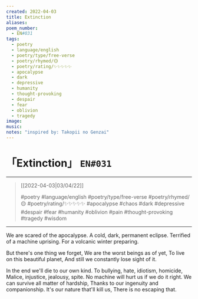 ```yaml
---
created: 2022-04-03
title: Extinction
aliases:
poem_number:
  - EN#031
tags:
  - poetry
  - language/english
  - poetry/type/free-verse
  - poetry/rhymed/🟡
  - poetry/rating/✨✨✨✨✨
  - apocalypse
  - dark
  - depressive
  - humanity
  - thought-provoking
  - despair
  - fear
  - oblivion
  - tragedy
image:
music:
notes: "inspired by: Takopii no Genzai"
---
```

# 「Extinction」 `EN#031`

---

> [[2022-04-03|03/04/22]]
> 
> #poetry 
> #language/english 
> #poetry/type/free-verse 
> #poetry/rhymed/🟡 
> #poetry/rating/✨✨✨✨✨ 
> #apocalypse #chaos #dark #depressive #despair #fear #humanity #oblivion #pain #thought-provoking #tragedy #wisdom 

---

We are scared of the apocalypse.
A cold, dark, permanent eclipse.
Terrified of a machine uprising.
For a volcanic winter preparing.

But there's one thing we forget,
We are the worst beings as of yet,
To live on this beautiful planet,
And still we constantly lose sight of it.

In the end we'll die to our own kind.
To bullying, hate, idiotism, homicide,
Malice, injustice, jealousy, spite.
No machine will hurt us if we do it right.
We can survive all matter of hardship,
Thanks to our ingenuity and companionship.
It's our nature that'll kill us,
There is no escaping that.